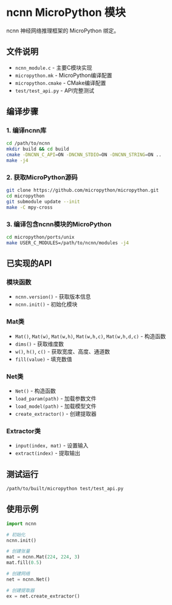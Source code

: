 # ncnn MicroPython 模块

ncnn 神经网络推理框架的 MicroPython 绑定。

## 文件说明

- `ncnn_module.c` - 主要C模块实现
- `micropython.mk` - MicroPython编译配置
- `micropython.cmake` - CMake编译配置
- `test/test_api.py` - API完整测试

## 编译步骤

### 1. 编译ncnn库
```bash
cd /path/to/ncnn
mkdir build && cd build  
cmake -DNCNN_C_API=ON -DNCNN_STDIO=ON -DNCNN_STRING=ON ..
make -j4
```

### 2. 获取MicroPython源码
```bash
git clone https://github.com/micropython/micropython.git
cd micropython  
git submodule update --init
make -C mpy-cross
```

### 3. 编译包含ncnn模块的MicroPython
```bash
cd micropython/ports/unix
make USER_C_MODULES=/path/to/ncnn/modules -j4
```

## 已实现的API

### 模块函数
- `ncnn.version()` - 获取版本信息
- `ncnn.init()` - 初始化模块

### Mat类
- `Mat()`, `Mat(w)`, `Mat(w,h)`, `Mat(w,h,c)`, `Mat(w,h,d,c)` - 构造函数
- `dims()` - 获取维度数
- `w()`, `h()`, `c()` - 获取宽度、高度、通道数
- `fill(value)` - 填充数值

### Net类
- `Net()` - 构造函数
- `load_param(path)` - 加载参数文件
- `load_model(path)` - 加载模型文件
- `create_extractor()` - 创建提取器

### Extractor类
- `input(index, mat)` - 设置输入
- `extract(index)` - 提取输出

## 测试运行

```bash
/path/to/built/micropython test/test_api.py
```

## 使用示例

```python
import ncnn

# 初始化
ncnn.init()

# 创建张量
mat = ncnn.Mat(224, 224, 3)
mat.fill(0.5)

# 创建网络
net = ncnn.Net()

# 创建提取器
ex = net.create_extractor()
```